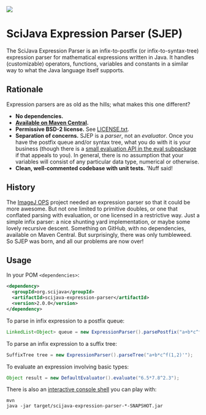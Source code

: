 [![](http://jenkins.imagej.net/job/SciJava-expression-parser/lastBuild/badge/icon)](http://jenkins.imagej.net/job/SciJava-expression-parser/)

# SciJava Expression Parser (SJEP)

The SciJava Expression Parser is an infix-to-postfix (or infix-to-syntax-tree)
expression parser for mathematical expressions written in Java. It handles
(customizable) operators, functions, variables and constants in a similar way
to what the Java language itself supports.

## Rationale

Expression parsers are as old as the hills; what makes this one different?

* __No dependencies.__
* __[Available on Maven Central](http://search.maven.org/#search%7Cga%7C1%7Cg%3A%22org.scijava%22%20AND%20a%3A%22scijava-expression-parser%22).__
* __Permissive BSD-2 license.__ See [LICENSE.txt](LICENSE.txt).
* __Separation of concerns.__ SJEP is a _parser_, not an _evaluator_. Once you
  have the postfix queue and/or syntax tree, what you do with it is your
  business (though there is a [small evaluation API in the eval
  subpackage](src/main/java/org/scijava/sjep/eval) if that appeals to you).
  In general, there is no assumption that your variables will consist of any
  particular data type, numerical or otherwise.
* __Clean, well-commented codebase with unit tests.__ 'Nuff said!

## History

The [ImageJ OPS](https://github.com/imagej/imagej-ops) project needed an
expression parser so that it could be more awesome. But not one limited to
primitive doubles, or one that conflated parsing with evaluation, or one
licensed in a restrictive way. Just a simple infix parser: a nice shunting yard
implementation, or maybe some lovely recursive descent. Something on GitHub,
with no dependencies, available on Maven Central. But surprisingly, there was
only tumbleweed. So SJEP was born, and all our problems are now over!

## Usage

In your POM `<dependencies>`:
```xml
<dependency>
  <groupId>org.scijava</groupId>
  <artifactId>scijava-expression-parser</artifactId>
  <version>2.0.0</version>
</dependency>
```
To parse in infix expression to a postfix queue:
```java
LinkedList<Object> queue = new ExpressionParser().parsePostfix("a+b*c^f(1,2)'");
```
To parse an infix expression to a suffix tree:
```java
SuffixTree tree = new ExpressionParser().parseTree("a+b*c^f(1,2)'");
```
To evaluate an expression involving basic types:
```java
Object result = new DefaultEvaluator().evaluate("6.5*7.8^2.3");
```

There is also an [interactive console
shell](src/main/java/org/scijava/sjep/Main.java) you can play with:

```shell
mvn
java -jar target/scijava-expression-parser-*-SNAPSHOT.jar
```
